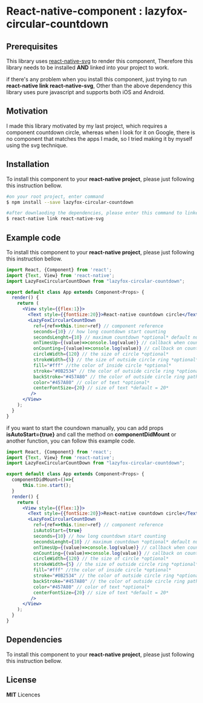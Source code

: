 # React-native-component : lazyfox-circular-countdown
<!--[![version](https://img.shields.io/npm/v/)](https://)-->
<!--[![downloads](https://img.shields.io/npm/dm/react-native-svg-charts.svg)](https://)-->
<!--[![foxdream Entertainment](https://www.http://foxdreamstudio.github.io)](https://www.http://foxdreamstudio.github.io)-->
<!--[![Ridwan Foxdream](https://www.http://foxdreamer.000webhost.com/ridwan)](https://www.http://foxdreamer.000webhost.com/ridwan)-->
<!--[![license](https://img.shields.io/npm/l/react-native-svg-charts.svg)](https://github.com/foxdreamstudio/lazyfox-circular-countdown/blob/master/LICENSE)-->

## Prerequisites

This library uses [react-native-svg](https://github.com/react-native-community/react-native-svg) to render this component, Therefore this library needs to be installed **AND** linked into your project to work.

if there's any problem when you install this component, just trying to run **react-native link react-native-svg**, Other than the above dependency this library uses pure javascript and supports both iOS and Android.

## Motivation

I made this library motivated by my last project, which requires a component countdown circle, whereas when I look for it on Google, there is no component that matches the apps I made, so I tried making it by myself using the svg technique.

## Installation

To install this component to your **react-native project**, please just following this instruction bellow.
```bash
#on your root project, enter command
$ npm install --save lazyfox-circular-countdown

#after downlaoding the dependencies, please enter this command to linked the dependencies of react-native-svg
$ react-native link react-native-svg

```

## Example code

To install this component to your **react-native project**, please just following this instruction bellow.
```jsx
import React, {Component} from 'react';
import {Text, View} from 'react-native';
import LazyFoxCircularCountDown from "lazyfox-circular-countdown";

export default class App extends Component<Props> {
  render() {
    return (
      <View style={{flex:1}}>
        <Text style={{fontSize:20}}>React-native countdown circle</Text>
        <LazyFoxCircularCountDown
          ref={ref=>this.timer=ref} // component reference
          seconds={10} // how long countdown start counting
          secondsLenght={10} // maximum countdown *optional* default null
          onTimesUp={(value)=>console.log(value)} // callback when counting finish *optional* default null
          onCounting={(value)=>console.log(value)} // callback on counting *optional* default null
          circleWidth={120} // the size of circle *optional*
          strokeWidth={5} // the size of outside circle ring *optional*
          fill="#fff" //the color of inside circle *optional*
          stroke="#0B2534" // the color of outside circle ring *optional*
          backStroke="#457A80" // the color of outside circle ring path *optional*
          color="#457A80" // color of text *optional*
          centerFontSize={20} // size of text *default = 20*
         />
      </View>
    );
  }
}

```

if you want to start the coundown manually, you can add props **isAutoStart={true}** and call the method on **componentDidMount** or another function, you can follow this example code.

```jsx
import React, {Component} from 'react';
import {Text, View} from 'react-native';
import LazyFoxCircularCountDown from "lazyfox-circular-countdown";

export default class App extends Component<Props> {
  componentDidMount=()=>{
      this.time.start();
  }
  render() {
    return (
      <View style={{flex:1}}>
        <Text style={{fontSize:20}}>React-native countdown circle</Text>
        <LazyFoxCircularCountDown
          ref={ref=>this.timer=ref} // component reference
          isAutoStart={true}
          seconds={10} // how long countdown start counting
          secondsLenght={10} // maximum countdown *optional* default null
          onTimesUp={(value)=>console.log(value)} // callback when counting finish *optional* default null
          onCounting={(value)=>console.log(value)} // callback on counting *optional* default null
          circleWidth={120} // the size of circle *optional*
          strokeWidth={5} // the size of outside circle ring *optional*
          fill="#fff" //the color of inside circle *optional*
          stroke="#0B2534" // the color of outside circle ring *optional*
          backStroke="#457A80" // the color of outside circle ring path *optional*
          color="#457A80" // color of text *optional*
          centerFontSize={20} // size of text *default = 20*
         />
      </View>
    );
  }
}

```


## Dependencies

To install this component to your **react-native project**, please just following this instruction bellow.

## License

**MIT** Licences
